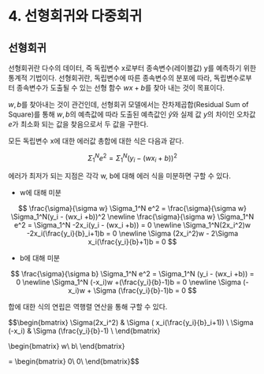 # 4. 선형회귀와 다중회귀

## 선형회귀

선형회귀란 다수의 데이터, 즉 독립변수 x로부터 종속변수(레이블값) y를 예측하기 위한 통계적 기법이다. 선형회귀란, 독립변수에 따른 종속변수의 분포에 따라, 독립변수로부터 종속변수가 도출될 수 있는 선형 함수 $wx+b$를 찾아 내는 것이 목표이다.

$w, b$를 찾아내는 것이 관건인데, 선형회귀 모델에서는 잔차제곱합(Residual Sum of Square)를 통해 $w,b$의 예측값에 따라 도출된 예측값인 $\hat y$와 실제 값 $y$의 차이인 오차값 $e$가 최소화 되는 값을 찾음으로서 두 값을 구한다.

모든 독립변수 x에 대한 에러값 총합에 대한 식은 다음과 같다.

$$
\Sigma_1^N e^2 = \Sigma_1^N(y_i - (wx_i +b))^2
$$

에러가 최저가 되는 지점은 각각 w, b에 대해 에러 식을 미분하면 구할 수 있다.

- w에 대해 미분

$$
\frac{\sigma}{\sigma w} \Sigma_1^N e^2 = \frac{\sigma}{\sigma w} \Sigma_1^N(y_i - (wx_i +b))^2
\newline
\frac{\sigma}{\sigma w} \Sigma_1^N e^2 = \Sigma_1^N -2x_i(y_i - (wx_i +b)) = 0
\newline
\Sigma_1^N(2x_i^2)w -2x_i(\frac{y_i}{b}_i+1)b = 0
\newline
\Sigma (2x_i^2)w - 2\Sigma x_i(\frac{y_i}{b}+1)b = 0
$$

- b에 대해 미분

$$
\frac{\sigma}{\sigma b} \Sigma_1^N e^2 = \Sigma_1^N (y_i - (wx_i +b)) = 0
\newline
\Sigma_1^N (-x_i)w +(\frac{y_i}{b}-1)b = 0
\newline
\Sigma (-x_i)w + \Sigma (\frac{y_i}{b}-1)b = 0
$$

합에 대한 식의 연립은 역행렬 연산을 통해 구할 수 있다.

$$\begin{bmatrix} 
    \Sigma(2x_i^2) & \Sigma ( x_i(\frac{y_i}{b}_i+1)) \\
     \Sigma (-x_i) & \Sigma (\frac{y_i}{b}-1) \\ 
\end{bmatrix}

\begin{bmatrix}
w\\
b\\
\end{bmatrix}

=
\begin{bmatrix}
0\\
0\\
\end{bmatrix}$$
